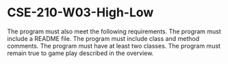 # CSE-210-W03-High-Low
The program must also meet the following requirements.  The program must include a README file. The program must include class and method comments. The program must have at least two classes. The program must remain true to game play described in the overview.

